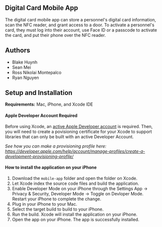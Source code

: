 ## Digital Card Mobile App
The digital card mobile app can store a personnel's digital card information, scan the NFC reader, and grant access to a door. To activate a personnel's card, they must log into their account, use Face ID or a passcode to activate the card, and put their phone over the NFC reader.

## Authors
- Blake Huynh
- Sean Mei
- Ross Nikolai Montepalco
- Ryan Nguyen

## Setup and Installation
**Requirements:** Mac, iPhone, and Xcode IDE

#### Apple Developer Account Required
Before using Xcode, an [active Apple Developer account](https://developer.apple.com/programs/) is required. Then, you will need to create a povisioning certificate for your Xcode to support libraries that can only be built with an active Developer Account.

*See how you can make a provisioning profile here: https://developer.apple.com/help/account/manage-profiles/create-a-development-provisioning-profile/*

#### How to install the application on your iPhone
1. Download the `mobile-app` folder and open the folder on Xcode.
2. Let Xcode index the source code files and build the application.
3. Enable Developer Mode on your iPhone through the Settings App &rarr; Privacy & Security, Developer Mode &rarr; Toggle on Devloper Mode. Restart your iPhone to complete the change.
4. Plug in your iPhone to your Mac.
5. Select the target build to build to your iPhone.
6. Run the build. Xcode will install the application on your iPhone.
7. Open the app on your iPhone. The app is successfully installed.
